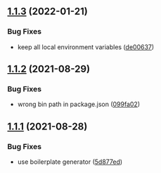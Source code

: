 ## [1.1.3](https://github.com/joelcox22/use-lambda-env/compare/v1.1.2...v1.1.3) (2022-01-21)


### Bug Fixes

* keep all local environment variables ([de00637](https://github.com/joelcox22/use-lambda-env/commit/de006377954e8b7902451be6553c9a263fae9ada))

## [1.1.2](https://github.com/joelcox22/use-lambda-env/compare/v1.1.1...v1.1.2) (2021-08-29)


### Bug Fixes

* wrong bin path in package.json ([099fa02](https://github.com/joelcox22/use-lambda-env/commit/099fa02717a23fd93e4adf00f2ef00a58bbd0cb8))

## [1.1.1](https://github.com/joelcox22/use-lambda-env/compare/v1.1.0...v1.1.1) (2021-08-28)


### Bug Fixes

* use boilerplate generator ([5d877ed](https://github.com/joelcox22/use-lambda-env/commit/5d877edc89a830d57888412ba34cee660f832748))
